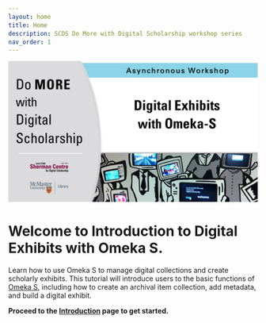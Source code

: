 ```yaml
---
layout: home
title: Home
description: SCDS Do More with Digital Scholarship workshop series
nav_order: 1
---
```


<!-- Edit the content below for the workshop in question. Once you're ready to publish, remove the comment characters e.g. "<!--" at the start and end -->


<img src="assets/img/dmds-omekas.PNG" alt="Workshop Title Slide" width="720">

# Welcome to Introduction to Digital Exhibits with Omeka S. 

Learn how to use Omeka S to manage digital collections and create scholarly exhibits. This tutorial will introduce users to the basic functions of [Omeka S](https://omeka.org/), including how to create an archival item collection, add metadata, and build a digital exhibit.  

**Proceed to the [Introduction](introduction) page to get started.**



